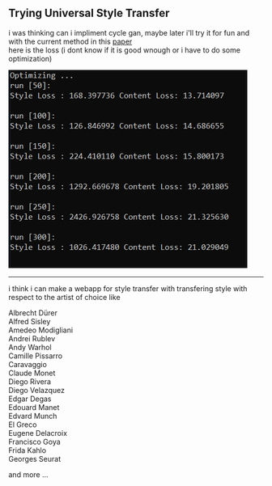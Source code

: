 ## Trying Universal Style Transfer 

i was thinking can i impliment cycle gan, maybe later i'll try it for fun
and with the current method in this [paper](https://arxiv.org/pdf/1705.08086.pdf) 
<br/>
here is the loss (i dont know if it is good wnough or i have to do some optimization)

![](./loss.png)


---
i think i can make a webapp for style transfer with transfering style with respect to 
the artist of choice like 

Albrecht Dürer <br/>
Alfred Sisley<br/>
Amedeo Modigliani<br/>
Andrei Rublev<br/>
Andy Warhol<br/>
Camille Pissarro<br/>
Caravaggio<br/>
Claude Monet<br/>
Diego Rivera<br/>
Diego Velazquez<br/>
Edgar Degas<br/>
Edouard Manet<br/>
Edvard Munch<br/>
El Greco<br/>
Eugene Delacroix<br/>
Francisco Goya<br/>
Frida Kahlo<br/>
Georges Seurat<br/>

and more ...
